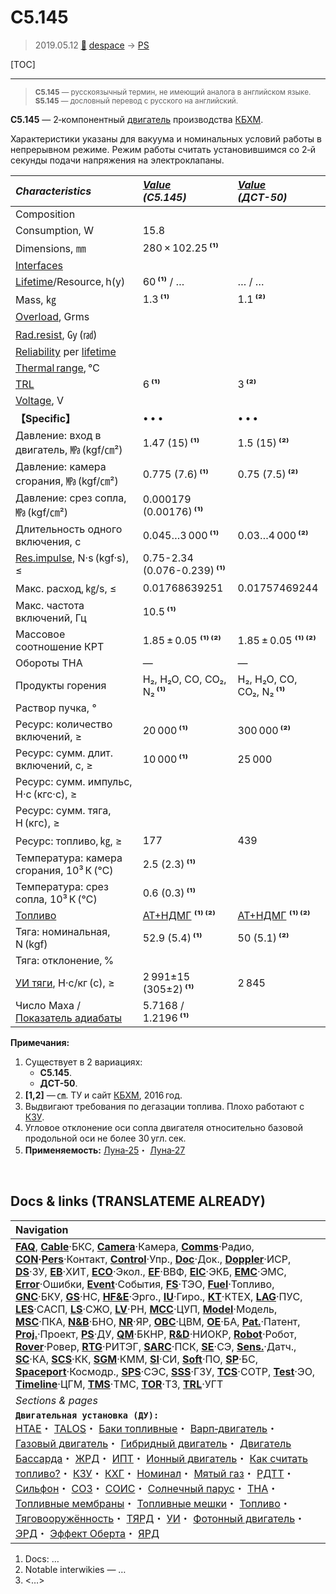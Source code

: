 # С5.145
> 2019.05.12 [🚀](../index/index.md) [despace](index.md) → [PS](ps.md)

[TOC]

---

> <small>**С5.145** — русскоязычный термин, не имеющий аналога в английском языке. **S5.145** — дословный перевод с русского на английский.</small>

**С5.145** — 2‑компонентный [двигатель](ps.md) производства [КБХМ](zz_kbhm.md).

Характеристики указаны для вакуума и номинальных условий работы в непрерывном режиме. Режим работы считать установившимся со 2‑й секунды подачи напряжения на электроклапаны.

|*Characteristics*|*[Value](si.md)<br> (С5.145)*|*[Value](si.md)<br> (ДСТ-50)*|
|:--|:--|:--|
|Composition| | |
|Consumption, W|15.8| |
|Dimensions, ㎜|280 × 102.25 **⁽¹⁾**| |
|[Interfaces](interface.md)| | |
|[Lifetime](lifetime.md)/Resource, h(y)|60 **⁽¹⁾** / …|… / …|
|Mass, ㎏|1.3 **⁽¹⁾**|1.1 **⁽²⁾**|
|[Overload](vibration.md), Grms| | |
|[Rad.resist](ion_rad.md), ㏉ (㎭)| | |
|[Reliability](qm.md) per [lifetime](lifetime.md)| | |
|[Thermal range](tcs.md), ℃| | |
|[TRL](trl.md)|6 **⁽¹⁾**|3 **⁽²⁾**|
|[Voltage](voltage.md), V| | |
|**【Specific】**|• • •|• • •|
|Давление: вход в двигатель, ㎫ (kgf/㎝²)|1.47 (15) **⁽¹⁾**|1.5 (15) **⁽²⁾**|
|Давление: камера сгорания, ㎫ (kgf/㎝²)|0.775 (7.6) **⁽¹⁾**|0.75 (7.5) **⁽²⁾**|
|Давление: срез сопла, ㎫ (kgf/㎝²)|0.000179 (0.00176) **⁽¹⁾**| |
|Длительность одного включения, с|0.045…3 000 **⁽¹⁾**|0.03…4 000 **⁽²⁾**|
|[Res.impulse](ing.md), N·s (kgf·s), ≤|0.75-2.34 (0.076-0.239) **⁽¹⁾**| |
|Макс. расход, ㎏/s, ≤|0.01768639251|0.01757469244|
|Макс. частота включений, Гц|10.5 **⁽¹⁾**| |
|Массовое соотношение КРТ|1.85 ± 0.05 **⁽¹⁾ ⁽²⁾**|1.85 ± 0.05 **⁽¹⁾ ⁽²⁾**|
|Обороты ТНА|—|—|
|Продукты горения|H₂, H₂O, CO, CO₂, N₂ **⁽¹⁾**|H₂, H₂O, CO, CO₂, N₂ **⁽¹⁾**|
|Раствор пучка, °| | |
|Ресурс: количество включений, ≥|20 000 **⁽¹⁾**|300 000 **⁽²⁾**|
|Ресурс: сумм. длит. включений, c, ≥|10 000 **⁽¹⁾**|25 000|
|Ресурс: сумм. импульс, Н·с (кгс·с), ≥| |
|Ресурс: сумм. тяга, Н (кгс), ≥| |
|Ресурс: топливо, ㎏, ≥|177|439|
|Температура: камера сгорания, 10³ К (℃)|2.5 (2.3) **⁽¹⁾**| |
|Температура: срез сопла, 10³ К (℃)|0.6 (0.3) **⁽¹⁾**| |
|[Топливо](fuel.md)|[АТ+НДМГ](at_plus.md) **⁽¹⁾ ⁽²⁾**|[АТ+НДМГ](at_plus.md) **⁽¹⁾ ⁽²⁾**|
|Тяга: номинальная, N (kgf)|52.9 (5.4) **⁽¹⁾**|50 (5.1) **⁽²⁾**|
|Тяга: отклонение, %| | |
|[УИ тяги](isp.md), Н·с/кг (с), ≥|2 991±15 (305±2) **⁽¹⁾**|2 845 
|Число Маха / [Показатель адиабаты](heat_cr.md)|5.7168 / 1.2196 **⁽¹⁾**| |(290) **⁽²⁾**|

**Примечания:**

   1. Существует в 2 вариациях:
      - **С5.145**.
      - **ДСТ-50**.
   1. **[1,2]** — ㎝. ТУ и сайт [КБХМ](zz_kbhm.md), 2016 год.
   1. Выдвигают требования по дегазации топлива. Плохо работают с [КЗУ](cinu.md).
   1. Угловое отклонение оси сопла двигателя относительно базовой продольной оси не более 30 угл. сек.
   1. **Применяемость:** [Луна‑25](луна_25.md)・ [Луна‑27](луна_27.md)



<p style="page-break-after:always"> </p>

## Docs & links (TRANSLATEME ALREADY)
|Navigation|
|:--|
|**[FAQ](faq.md)**, **[Cable](cable.md)**·БКС, **[Camera](cam.md)**·Камера, **[Comms](comms.md)**·Радио, **[CON](contact.md)·[Pers](person.md)**·Контакт, **[Control](control.md)**·Упр., **[Doc](doc.md)**·Док., **[Doppler](doppler.md)**·ИСР, **[DS](ds.md)**·ЗУ, **[EB](eb.md)**·ХИТ, **[ECO](ecology.md)**·Экол., **[EF](ef.md)**·ВВФ, **[ElC](elc.md)**·ЭКБ, **[EMC](emc.md)**·ЭМС, **[Error](error.md)**·Ошибки, **[Event](event.md)**·События, **[FS](fs.md)**·ТЭО, **[Fuel](fuel.md)**·Топливо, **[GNC](gnc.md)**·БКУ, **[GS](scs.md)**·НС, **[HF&E](hfe.md)**·Эрго., **[IU](iu.md)**·Гиро., **[KT](kt.md)**·КТЕХ, **[LAG](lag.md)**·ПУC, **[LES](les.md)**·САСП, **[LS](ls.md)**·СЖО, **[LV](lv.md)**·РН, **[MCC](mcc.md)**·ЦУП, **[Model](model.md)**·Модель, **[MSC](sc.md)**·ПКА, **[N&B](nnb.md)**·БНО, **[NR](nr.md)**·ЯР, **[OBC](obc.md)**·ЦВМ, **[OE](oe.md)**·БА, **[Pat.](патент.md)**·Патент, **[Proj.](project.md)**·Проект, **[PS](ps.md)**·ДУ, **[QM](qm.md)**·БКНР, **[R&D](rnd.md)**·НИОКР, **[Robot](robotics.md)**·Робот, **[Rover](rover.md)**·Ровер, **[RTG](rtg.md)**·РИТЭГ, **[SARC](sarc.md)**·ПСК, **[SE](se.md)**·СЭ, **[Sens.](sensor.md)**·Датч., **[SC](sc.md)**·КА, **[SCS](scs.md)**·КК, **[SGM](sgm.md)**·КММ, **[SI](si.md)**·СИ, **[Soft](soft.md)**·ПО, **[SP](sp.md)**·БС, **[Spaceport](spaceport.md)**·Космодр., **[SPS](sps.md)**·СЭС, **[SSS](sss.md)**·ГЗУ, **[TCS](tcs.md)**·СОТР, **[Test](test.md)**·ЭО, **[Timeline](timeline.md)**·ЦГМ, **[TMS](tms.md)**·ТМС, **[TOR](tor.md)**·ТЗ, **[TRL](trl.md)**·УГТ|
|*Sections & pages*|
|**`Двигательная установка (ДУ):`**<br> [HTAE](htae.md)・ [TALOS](talos.md)・ [Баки топливные](fuel_tank.md)・ [Варп‑двигатель](warp_drive.md)・ [Газовый двигатель](cgt.md)・ [Гибридный двигатель](гбрд.md)・ [Двигатель Бассарда](bussard_ramjet.md)・ [ЖРД](lpr.md)・ [ИПТ](ing.md)・ [Ионный двигатель](иод.md)・ [Как считать топливо?](si.md)・ [КЗУ](cinu.md)・ [КХГ](cgs.md)・ [Номинал](nominal.md)・ [Мятый газ](exhsteam.md)・ [РДТТ](spr.md)・ [Сильфон](сильфон.md)・ [СОЗ](соз.md)・ [СОИС](соис.md)・ [Солнечный парус](солнечный_парус.md)・ [ТНА](turbopump.md)・ [Топливные мембраны](топливные_мембраны.md)・ [Топливные мешки](топливные_мешки.md)・ [Топливо](fuel.md)・ [Тяговооружённость](ttwr.md)・ [ТЯРД](тярд.md)・ [УИ](isp.md)・ [Фотонный двигатель](фотонный_двигатель.md)・ [ЭРД](epsp.md)・ [Эффект Оберта](oberth_eff.md)・ [ЯРД](ntr.md)|

   1. Docs: …
   1. Notable interwikies — …
   1. <…>
